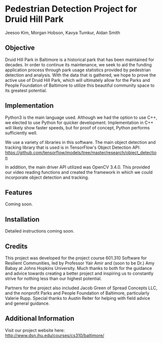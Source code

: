 # Pedestrian Detection Project for Druid Hill Park
Jeesoo Kim, Morgan Hobson, Kavya Tumkur, Aidan Smith<br />

## Objective
Druid Hill Park in Baltimore is a historical park that has been maintained for decades. In order to continue its maintenance, we seek to aid the funding application process through park usage statistics provided by pedestrian detection and analysis. With the data that is gathered, we hope to prove the active use of Druid Hill Park, which will ultimately allow for the Parks and People Foundation of Baltimore to utilize this beautiful community space to its greatest potential. 

## Implementation
Python3 is the main language used. Although we had the option to use C++, we elected to use Python for quicker development. Implementation in C++ will likely show faster speeds, but for proof of concept, Python performs sufficiently well.

We use a variety of libraries in this software. The main object detection and tracking library that is used is in TensorFlow's Object Detection API: https://github.com/tensorflow/models/tree/master/research/object_detection

In addition, the main driver API utilized was OpenCV 3.4.0. This provided our video reading functions and created the framework in which we could incorporate object detection and tracking.

## Features
Coming soon.

## Installation
Detailed instructions coming soon.

## Credits
This project was developed for the project course 601.310 Software for Resilient Communities, led by Professor Yair Amir and (soon to be Dr.) Amy Babay at Johns Hopkins University. Much thanks to both for the guidance and advice towards creating a better project and inspiring us to constantly strive for nothing less than our highest potential. <br />

Partners for the project also included Jacob Green of Spread Concepts LLC, and the nonprofit Parks and People Foundation of Baltimore, particularly Valerie Rupp. Special thanks to Austin Reiter for helping with field advice and general guidance.

## Additional Information
Visit our project website here: http://www.dsn.jhu.edu/courses/cs310/baltimore/